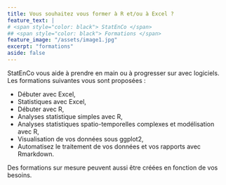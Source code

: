 ```yaml
---
title: Vous souhaitez vous former à R et/ou à Excel ?
feature_text: |
# <span style="color: black"> StatEnCo </span> 
## <span style="color: black"> Formations </span> 
feature_image: "/assets/image1.jpg"
excerpt: "formations"
aside: false
---
```



 StatEnCo vous aide à prendre en main ou à progresser sur avec logiciels. Les formations suivantes vous sont proposées : 
  - Débuter avec Excel,
  - Statistiques avec Excel,
  - Débuter avec R,
  - Analyses statistique simples avec R,
  - Analyses statistiques spatio-temporelles complexes et modélisation avec R,
  - Visualisation de vos données sous ggplot2,
  - Automatisez le traitement de vos données et vos rapports avec Rmarkdown.

Des formations sur mesure peuvent aussi être créées en fonction de vos besoins.


